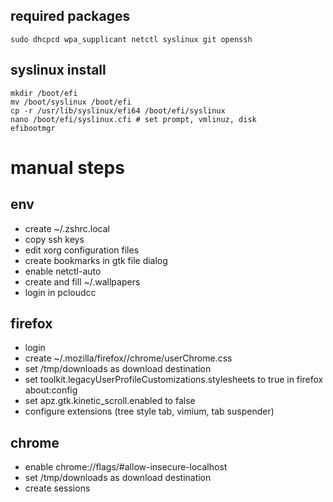 ## required packages

```
sudo dhcpcd wpa_supplicant netctl syslinux git openssh
```

## syslinux install

```
mkdir /boot/efi
mv /boot/syslinux /boot/efi
cp -r /usr/lib/syslinux/efi64 /boot/efi/syslinux
nano /boot/efi/syslinux.cfi # set prompt, vmlinuz, disk
efibootmgr
```

# manual steps

## env

- create ~/.zshrc.local
- copy ssh keys
- edit xorg configuration files
- create bookmarks in gtk file dialog
- enable netctl-auto
- create and fill ~/.wallpapers
- login in pcloudcc

## firefox

- login
- create ~/.mozilla/firefox/<profile>/chrome/userChrome.css
- set /tmp/downloads as download destination
- set toolkit.legacyUserProfileCustomizations.stylesheets to true in firefox about:config
- set apz.gtk.kinetic_scroll.enabled to false
- configure extensions (tree style tab, vimium, tab suspender)

## chrome

- enable chrome://flags/#allow-insecure-localhost
- set /tmp/downloads as download destination
- create sessions
